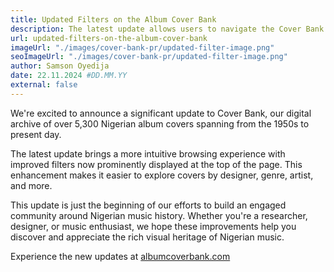 ```yaml
---
title: Updated Filters on the Album Cover Bank
description: The latest update allows users to navigate the Cover Bank more intuitively, providing faster and more efficient access to specific album covers and historical information.
url: updated-filters-on-the-album-cover-bank
imageUrl: "./images/cover-bank-pr/updated-filter-image.png"
seoImageUrl: "./images/cover-bank-pr/updated-filter-image.png"
author: Samson Oyedija
date: 22.11.2024 #DD.MM.YY
external: false
---
```


We're excited to announce a significant update to Cover Bank, our digital archive of over 5,300 Nigerian album covers spanning from the 1950s to present day.

The latest update brings a more intuitive browsing experience with improved filters now prominently displayed at the top of the page. This enhancement makes it easier to explore covers by designer, genre, artist, and more.

This update is just the beginning of our efforts to build an engaged community around Nigerian music history. Whether you're a researcher, designer, or music enthusiast, we hope these improvements help you discover and appreciate the rich visual heritage of Nigerian music.

Experience the new updates at <a href="https://albumcoverbank.com" target="_blank">albumcoverbank.com</a>
